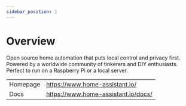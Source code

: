 ```yaml
---
sidebar_position: 1
---
```


# Overview

Open source home automation that puts local control and privacy first. Powered by a worldwide community of tinkerers and DIY enthusiasts. Perfect to run on a Raspberry Pi or a local server.

|          |                                     |
| -------- | ----------------------------------- |
| Homepage | https://www.home-assistant.io/      |
| Docs     | https://www.home-assistant.io/docs/ |
